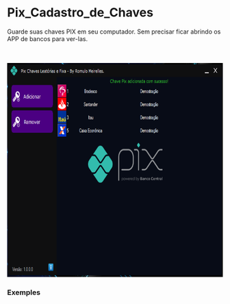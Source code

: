 # Pix_Cadastro_de_Chaves
Guarde suas chaves PIX em seu computador.  Sem precisar ficar abrindo os APP de bancos para ver-las.

<br><br>
<img src="/Pix_01.png" Width="800" Height="500">
<br>
### Exemples
